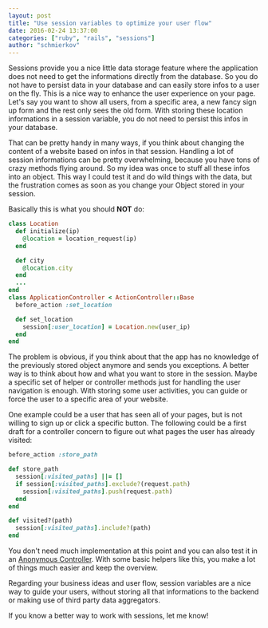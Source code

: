 ```yaml
---
layout: post
title: "Use session variables to optimize your user flow"
date: 2016-02-24 13:37:00
categories: ["ruby", "rails", "sessions"]
author: "schmierkov"
---
```


Sessions provide you a nice little data storage feature where the application does not need to get the informations directly from the database. So you do not have to persist data in your database and can easily store infos to a user on the fly. This is a nice way to enhance the user experience on your page. Let's say you want to show all users, from a specific area, a new fancy sign up form and the rest only sees the old form. With storing these location informations in a session variable, you do not need to persist this infos in your database.

<!--more-->

That can be pretty handy in many ways, if you think about changing the content of a website based on infos in that session. Handling a lot of session informations can be pretty overwhelming, because you have tons of crazy methods flying around. So my idea was once to stuff all these infos into an object. This way I could test it and do wild things with the data, but the frustration comes as soon as you change your Object stored in your session.

Basically this is what you should **NOT** do:

```ruby
class Location
  def initialize(ip)
    @location = location_request(ip)  
  end

  def city
    @location.city
  end
  ...
end
class ApplicationController < ActionController::Base
  before_action :set_location

  def set_location
    session[:user_location] = Location.new(user_ip)
  end
end
```

The problem is obvious, if you think about that the app has no knowledge of the previously stored object anymore and sends you exceptions. A better way is to think about how and what you want to store in the session. Maybe a specific set of helper or controller methods just for handling the user navigation is enough. With storing some user activities, you can guide or force the user to a specific area of your website.

One example could be a user that has seen all of your pages, but is not willing to sign up or click a specific button. The following could be a first draft for a controller concern to figure out what pages the user has already visited:

```ruby
before_action :store_path

def store_path
  session[:visited_paths] ||= []
  if session[:visited_paths].exclude?(request.path)
    session[:visited_paths].push(request.path)
  end
end

def visited?(path)
  session[:visited_paths].include?(path)
end
```

You don't need much implementation at this point and you can also test it in an [Anonymous Controller](https://relishapp.com/rspec/rspec-rails/docs/controller-specs/anonymous-controller). With some basic helpers like this, you make a lot of things much easier and keep the overview.

Regarding your business ideas and user flow, session variables are a nice way to guide your users, without storing all that informations to the backend or making use of third party data aggregators.

If you know a better way to work with sessions, let me know!
